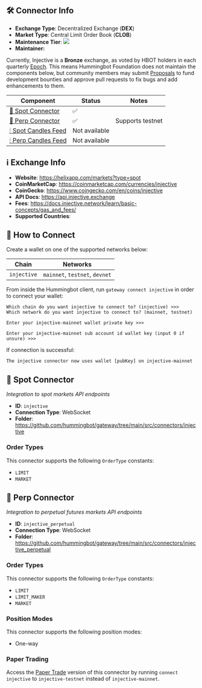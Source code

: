 ## 🛠 Connector Info

- **Exchange Type**: Decentralized Exchange (**DEX**)
- **Market Type**: Central Limit Order Book (**CLOB**)
- **Maintenance Tier**: ![](https://img.shields.io/static/v1?label=Hummingbot&message=BRONZE&color=green)
- **Maintainer:** 

Currently, Injective is a **Bronze** exchange, as voted by HBOT holders in each quarterly [Epoch](/governance/epochs). This means Hummingbot Foundation does not maintain the components below, but community members may submit [Proposals](/governance/proposals) to fund development bounties and approve pull requests to fix bugs and add enhancements to them.

| Component | Status | Notes | 
| --------- | ------ | ----- |
| [🔀 Spot Connector](#spot-connector) | ✅ |
| [🔀 Perp Connector](#perp-connector) | ✅ | Supports testnet
| [🕯 Spot Candles Feed](#spot-candles-feed) | Not available | 
| [🕯 Perp Candles Feed](#perp-candles-feed) | Not available | 

## ℹ️ Exchange Info

- **Website**: <https://helixapp.com/markets?type=spot>
- **CoinMarketCap**: <https://coinmarketcap.com/currencies/injective>
- **CoinGecko**: <https://www.coingecko.com/en/coins/injective>
- **API Docs**: <https://api.injective.exchange>
- **Fees**: <https://docs.injective.network/learn/basic-concepts/gas_and_fees/>
- **Supported Countries**: 

## 🔑 How to Connect

Create a wallet on one of the supported networks below:

| Chain | Networks | 
| ----- | -------- |
| `injective` | `mainnet`, `testnet`, `devnet`

From inside the Hummingbot client, run `gateway connect injective` in order to connect your wallet:

```
Which chain do you want injective to connect to? (injective) >>>
Which network do you want injective to connect to? (mainnet, testnet)

Enter your injective-mainnet wallet private key >>>

Enter your injective-mainnet sub account id wallet key (input 0 if unsure) >>>
```

If connection is successful:

```
The injective connector now uses wallet [pubKey] on injective-mainnet
```

## 🔀 Spot Connector
*Integration to spot markets API endpoints*

- **ID**: `injective`
- **Connection Type**: WebSocket
- **Folder**: <https://github.com/hummingbot/gateway/tree/main/src/connectors/injective>

### Order Types

This connector supports the following `OrderType` constants:

- `LIMIT`
- `MARKET`

## 🔀 Perp Connector
*Integration to perpetual futures markets API endpoints*

- **ID**: `injective_perpetual`
- **Connection Type**: WebSocket
- **Folder**: <https://github.com/hummingbot/gateway/tree/main/src/connectors/injective_perpetual>

### Order Types

This connector supports the following `OrderType` constants:

- `LIMIT`
- `LIMIT_MAKER`
- `MARKET`

### Position Modes

This connector supports the following position modes:

- One-way

### Paper Trading

Access the [Paper Trade](/global-configs/paper-trade/) version of this connector by running `connect injective` to `injective-testnet` instead of `injective-mainnet`.